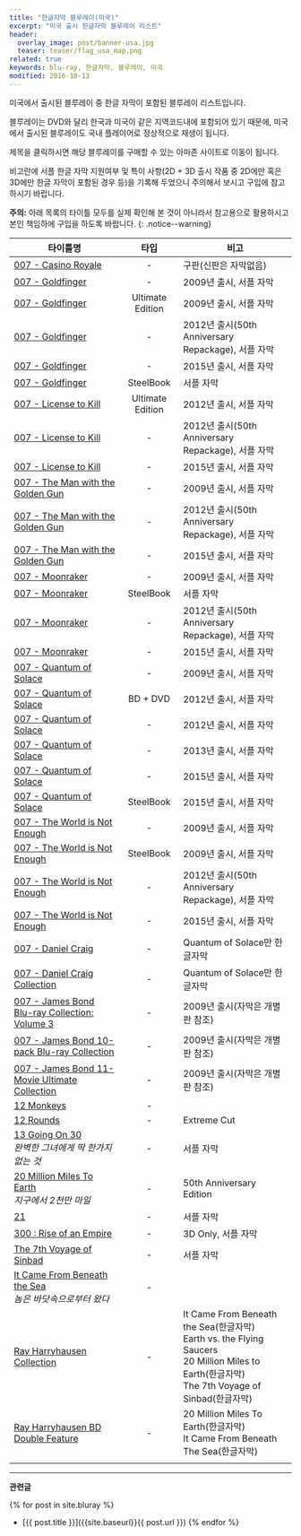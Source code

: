 ```yaml
---
title: "한글자막 블루레이(미국)"
excerpt: "미국 출시 한글자막 블루레이 리스트"
header:
  overlay_image: post/banner-usa.jpg
  teaser: teaser/flag_usa_map.png
related: true
keywords: blu-ray, 한글자막, 블루레이, 미국
modified: 2016-10-13
---
```


미국에서 출시된 블루레이 중 한글 자막이 포함된 블루레이 리스트입니다.

블루레이는 DVD와 달리 한국과 미국이 같은 지역코드내에 포함되어 있기 때문에, 미국에서 출시된 블루레이도 국내 플레이어로 정상적으로 재생이 됩니다.

제목을 클릭하시면 해당 블루레이를 구매할 수 있는 아마존 사이트로 이동이 됩니다.

비고란에 서플 한글 자막 지원여부 및 특이 사항(2D + 3D 출시 작품 중 2D에만 혹은 3D에만 한글 자막이 포함된 경우 등)을 기록해 두었으니 주의해서 보시고 구입에 참고하시기 바랍니다.

**주의:** 아래 목록의 타이틀 모두를 실제 확인해 본 것이 아니라서 참고용으로 활용하시고 본인 책임하에 구입을 하도록 바랍니다.
{: .notice--warning}

|타이틀명               |타입   |비고                           |
|----------------     |:---:|-------------------------------|
|[007 - Casino Royale](http://amzn.to/2dLIA8L)|-|구판(신판은 자막없음)|
|[007 - Goldfinger](http://amzn.to/2evLEac)|-|2009년 출시, 서플 자막|
|[007 - Goldfinger](http://amzn.to/2evNTup)|Ultimate Edition|2009년 출시, 서플 자막|
|[007 - Goldfinger](http://amzn.to/2dMvyYM)|-|2012년 출시(50th Anniversary Repackage), 서플 자막|
|[007 - Goldfinger](http://amzn.to/2ecFKYL)|-|2015년 출시, 서플 자막|
|[007 - Goldfinger](http://amzn.to/2d9Jtcq)|SteelBook|서플 자막|
|[007 - License to Kill](http://amzn.to/2d9N2yZ)|Ultimate Edition|2012년 출시, 서플 자막|
|[007 - License to Kill](http://amzn.to/2ecNslx)|-|2012년 출시(50th Anniversary Repackage), 서플 자막|
|[007 - License to Kill](http://amzn.to/2dZF7Ss)|-|2015년 출시, 서플 자막|
|[007 - The Man with the Golden Gun](http://amzn.to/2dPHyZD)|-|2009년 출시, 서플 자막|
|[007 - The Man with the Golden Gun](http://amzn.to/2eoPL8T)|-|2012년 출시(50th Anniversary Repackage), 서플 자막|
|[007 - The Man with the Golden Gun](http://amzn.to/2dPHyZD)|-|2015년 출시, 서플 자막|
|[007 - Moonraker](http://amzn.to/2ekFCtI)|-|2009년 출시, 서플 자막|
|[007 - Moonraker](http://amzn.to/2ecL7qO)|SteelBook|서플 자막|
|[007 - Moonraker](http://amzn.to/2df3d9x)|-|2012년 출시(50th Anniversary Repackage), 서플 자막|
|[007 - Moonraker](http://amzn.to/2dn6MO8)|-|2015년 출시, 서플 자막|
|[007 - Quantum of Solace](http://amzn.to/2ecMxSe)|-|2009년 출시, 서플 자막|
|[007 - Quantum of Solace](http://amzn.to/2dPDA5u)|BD + DVD|2012년 출시, 서플 자막|
|[007 - Quantum of Solace](http://amzn.to/2evZQ31)|-|2012년 출시, 서플 자막|
|[007 - Quantum of Solace](http://amzn.to/2dNkZDJ)|-|2013년 출시, 서플 자막|
|[007 - Quantum of Solace](http://amzn.to/2ecReLN)|-|2015년 출시, 서플 자막|
|[007 - Quantum of Solace](http://amzn.to/2dPFl2L)|SteelBook|2015년 출시, 서플 자막|
|[007 - The World is Not Enough](http://amzn.to/2efMZzf)|-|2009년 출시, 서플 자막|
|[007 - The World is Not Enough](http://amzn.to/2efM69E)| SteelBook |2009년 출시, 서플 자막|
|[007 - The World is Not Enough](http://amzn.to/2efMDbI)|-|2012년 출시(50th Anniversary Repackage), 서플 자막|
|[007 - The World is Not Enough](http://amzn.to/2efMx3W)|-|2015년 출시, 서플 자막|
|[007 - Daniel Craig](http://amzn.to/2e8wtoC)|-|Quantum of Solace만 한글자막|
|[007 - Daniel Craig Collection](http://amzn.to/2dPEFdJ)|-|Quantum of Solace만 한글자막|
|[007 - James Bond Blu-ray Collection: Volume 3](http://amzn.to/2evNtnD)|-|2009년 출시(자막은 개별판 참조)|
|[007 - James Bond 10-pack Blu-ray Collection](http://amzn.to/2ecGrkK)|-|2009년 출시(자막은 개별판 참조)|
|[007 - James Bond 11-Movie Ultimate Collection](http://amzn.to/2ecGHAl)|-|2009년 출시(자막은 개별판 참조)|
|[12 Monkeys](http://amzn.to/2ekKQCt)|-||
|[12 Rounds](http://amzn.to/2eqqN48)|-|Extreme Cut|
|[13 Going On 30](http://amzn.to/2erY7ZI)<br/><cite>완벽한 그녀에게 딱 한가지 없는 것</cite>|-|서플 자막|
|[20 Million Miles To Earth](http://amzn.to/2efCUDJ)<br/><cite>지구에서 2천만 마일</cite>|-|50th Anniversary Edition|
|[21](http://amzn.to/2euLyQ8)|-|서플 자막|
|[300 : Rise of an Empire](http://amzn.to/2ebJjhK)|-|3D Only, 서플 자막|
|[The 7th Voyage of Sinbad](http://amzn.to/2es6Pr2)|-|서플 자막|
|[It Came From Beneath the Sea](http://amzn.to/2ejoZ2j)<br/><cite>놈은 바닷속으로부터 왔다</cite>|-||
|[Ray Harryhausen Collection](http://amzn.to/2efBR6E)|-|It Came From Beneath the Sea(한글자막)<br/>Earth vs. the Flying Saucers<br/>20 Million Miles to Earth(한글자막)<br/>The 7th Voyage of Sinbad(한글자막)|
|[Ray Harryhausen BD Double Feature](http://amzn.to/2dMvOUT)|-|20 Million Miles To Earth(한글자막)<br/>It Came From Beneath The Sea(한글자막)|
||||

---

**관련글**

{% for post in site.bluray %}
  * [{{ post.title }}]({{site.baseurl}}{{ post.url }})
{% endfor %}
